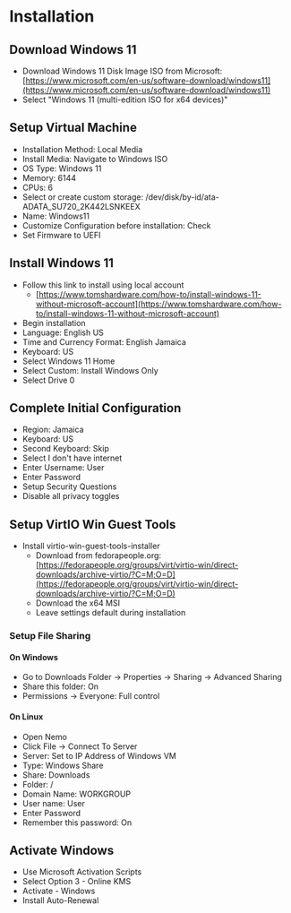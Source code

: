 # Installation

## Download Windows 11

* Download Windows 11 Disk Image ISO from Microsoft: [https://www.microsoft.com/en-us/software-download/windows11](https://www.microsoft.com/en-us/software-download/windows11)
* Select "Windows 11 (multi-edition ISO for x64 devices)"

## Setup Virtual Machine

* Installation Method: Local Media
* Install Media: Navigate to Windows ISO
* OS Type: Windows 11
* Memory: 6144
* CPUs: 6
* Select or create custom storage: /dev/disk/by-id/ata-ADATA_SU720_2K442LSNKEEX
* Name: Windows11
* Customize Configuration before installation: Check
* Set Firmware to UEFI

## Install Windows 11

* Follow this link to install using local account
  * [https://www.tomshardware.com/how-to/install-windows-11-without-microsoft-account](https://www.tomshardware.com/how-to/install-windows-11-without-microsoft-account)
* Begin installation
* Language: English US
* Time and Currency Format: English Jamaica
* Keyboard: US
* Select Windows 11 Home
* Select Custom: Install Windows Only
* Select Drive 0

## Complete Initial Configuration

* Region: Jamaica
* Keyboard: US
* Second Keyboard: Skip
* Select I don't have internet
* Enter Username: User
* Enter Password
* Setup Security Questions
* Disable all privacy toggles

## Setup VirtIO Win Guest Tools

* Install virtio-win-guest-tools-installer
  * Download from fedorapeople.org: [https://fedorapeople.org/groups/virt/virtio-win/direct-downloads/archive-virtio/?C=M;O=D](https://fedorapeople.org/groups/virt/virtio-win/direct-downloads/archive-virtio/?C=M;O=D)
  * Download the x64 MSI
  * Leave settings default during installation

### Setup File Sharing

#### On Windows

* Go to Downloads Folder -> Properties -> Sharing -> Advanced Sharing
* Share this folder: On
* Permissions -> Everyone: Full control

#### On Linux

* Open Nemo
* Click File -> Connect To Server
* Server: Set to IP Address of Windows VM
* Type: Windows Share
* Share: Downloads
* Folder: /
* Domain Name: WORKGROUP
* User name: User
* Enter Password
* Remember this password: On

## Activate Windows

* Use Microsoft Activation Scripts
* Select Option 3 - Online KMS
* Activate - Windows
* Install Auto-Renewal
